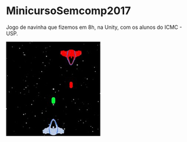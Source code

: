 # MinicursoSemcomp2017
Jogo de navinha que fizemos em 8h, na Unity, com os alunos do ICMC - USP.


![alt text](https://raw.githubusercontent.com/TalesSampaio/MinicursoSemcomp2017/master/preview.jpg)
